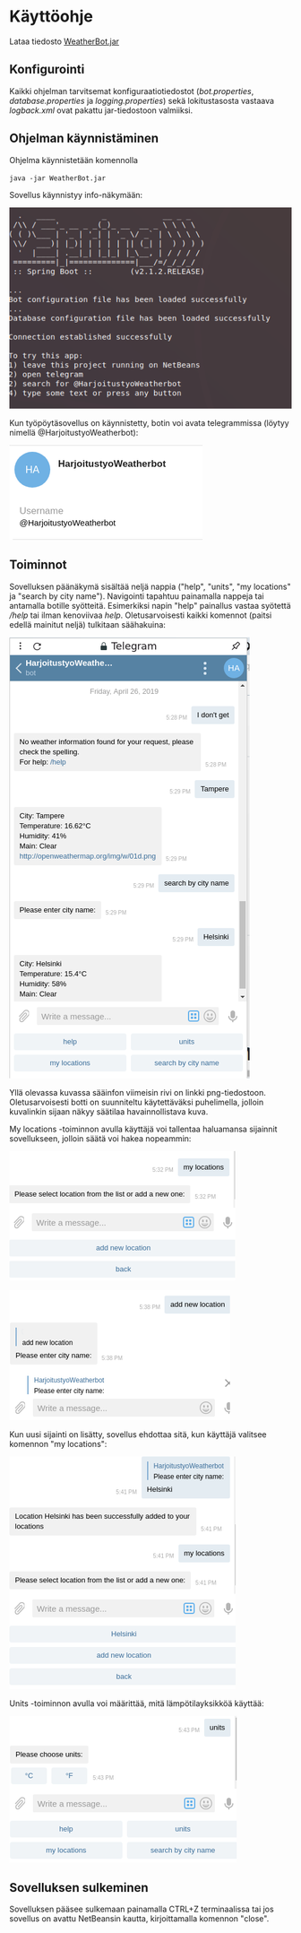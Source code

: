 # **Käyttöohje**

Lataa tiedosto [WeatherBot.jar](https://github.com/qubelka/ot-harjoitustyo/releases/download/loppupalautus/WeatherBot.jar)

## **Konfigurointi**

Kaikki ohjelman tarvitsemat konfiguraatiotiedostot (*bot.properties*, *database.properties* ja *logging.properties*) sekä lokitustasosta vastaava *logback.xml*
ovat pakattu jar-tiedostoon valmiiksi. 

## **Ohjelman käynnistäminen**

Ohjelma käynnistetään komennolla 

`java -jar WeatherBot.jar`

Sovellus käynnistyy info-näkymään:

![info](https://github.com/qubelka/ot-harjoitustyo/blob/master/laskarit/viikko6/start.png)

Kun työpöytäsovellus on käynnistetty, botin voi avata telegrammissa (löytyy nimellä @HarjoitustyoWeatherbot):

![bot](https://github.com/qubelka/ot-harjoitustyo/blob/master/laskarit/viikko6/open.png)

## **Toiminnot**

Sovelluksen päänäkymä sisältää neljä nappia ("help", "units", "my locations" ja "search by city name"). Navigointi tapahtuu painamalla nappeja tai antamalla botille syötteitä. Esimerkiksi napin "help" painallus vastaa syötettä */help* tai ilman kenoviivaa *help*. Oletusarvoisesti kaikki komennot (paitsi edellä mainitut neljä) tulkitaan säähakuina: 

![haku](https://github.com/qubelka/ot-harjoitustyo/blob/master/laskarit/viikko6/weather.png)

Yllä olevassa kuvassa sääinfon viimeisin rivi on linkki png-tiedostoon. Oletusarvoisesti botti on suunniteltu käytettäväksi puhelimella, jolloin kuvalinkin sijaan näkyy säätilaa havainnollistava kuva. 

My locations -toiminnon avulla käyttäjä voi tallentaa haluamansa sijainnit sovellukseen, jolloin säätä voi hakea nopeammin: 

![add](https://github.com/qubelka/ot-harjoitustyo/blob/master/laskarit/viikko6/my_location.png)

![add2](https://github.com/qubelka/ot-harjoitustyo/blob/master/laskarit/viikko6/add_location.png)

Kun uusi sijainti on lisätty, sovellus ehdottaa sitä, kun käyttäjä valitsee komennon "my locations":

![added](https://github.com/qubelka/ot-harjoitustyo/blob/master/laskarit/viikko6/locations_listed.png)

Units -toiminnon avulla voi määrittää, mitä lämpötilayksikköä käyttää:

![units](https://github.com/qubelka/ot-harjoitustyo/blob/master/laskarit/viikko6/units_selection.png)

## **Sovelluksen sulkeminen**

Sovelluksen pääsee sulkemaan painamalla CTRL+Z terminaalissa tai jos sovellus on avattu NetBeansin kautta, kirjoittamalla komennon "close".


